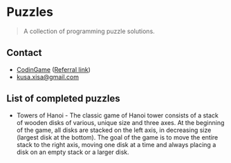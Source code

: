 # Puzzles
> A collection of programming puzzle solutions.

## Contact

* [CodinGame](https://www.codingame.com/profile/b743a0508dd1112fe9b55fcb00a151077003681) ([Referral link](https://www.codingame.com/servlet/urlinvite?u=1863007))  
* <kusa.xisa@gmail.com>

## List of completed puzzles

* Towers of Hanoi - The classic game of Hanoi tower consists of a stack of wooden disks of various, unique size and three axes. At the beginning of the game, all disks are stacked on the left axis, in decreasing size (largest disk at the bottom). The goal of the game is to move the entire stack to the right axis, moving one disk at a time and always placing a disk on an empty stack or a larger disk.
